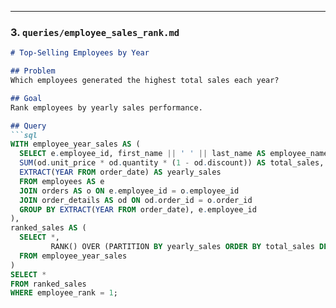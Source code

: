 
---

### 3. `queries/employee_sales_rank.md`
```markdown
# Top-Selling Employees by Year

## Problem
Which employees generated the highest total sales each year?

## Goal
Rank employees by yearly sales performance.

## Query
```sql
WITH employee_year_sales AS (
  SELECT e.employee_id, first_name || ' ' || last_name AS employee_name,
  SUM(od.unit_price * od.quantity * (1 - od.discount)) AS total_sales,
  EXTRACT(YEAR FROM order_date) AS yearly_sales
  FROM employees AS e
  JOIN orders AS o ON e.employee_id = o.employee_id
  JOIN order_details AS od ON od.order_id = o.order_id
  GROUP BY EXTRACT(YEAR FROM order_date), e.employee_id
),
ranked_sales AS (
  SELECT *, 
         RANK() OVER (PARTITION BY yearly_sales ORDER BY total_sales DESC) AS employee_rank
  FROM employee_year_sales
)
SELECT *
FROM ranked_sales
WHERE employee_rank = 1;

